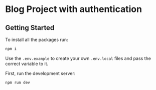 # Blog Project with authentication

## Getting Started

To install all the packages run:

```bash
npm i
```

Use the `.env.example` to create your own `.env.local` files and pass the correct variable to it.

First, run the development server:

```bash
npm run dev
```
